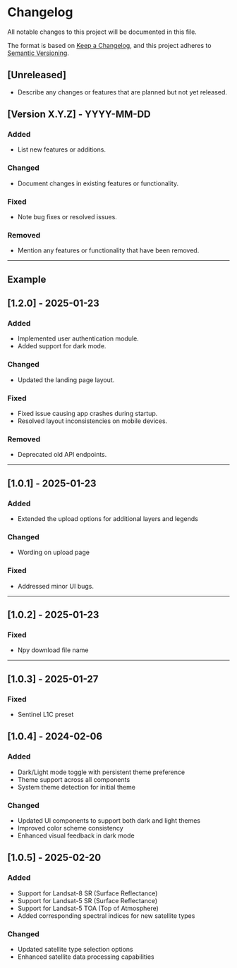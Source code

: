 # Changelog

All notable changes to this project will be documented in this file.

The format is based on [Keep a Changelog](https://keepachangelog.com/en/1.0.0/),
and this project adheres to [Semantic Versioning](https://semver.org/).

## [Unreleased]

- Describe any changes or features that are planned but not yet released.

## [Version X.Y.Z] - YYYY-MM-DD

### Added

- List new features or additions.

### Changed

- Document changes in existing features or functionality.

### Fixed

- Note bug fixes or resolved issues.

### Removed

- Mention any features or functionality that have been removed.

---

## Example

## [1.2.0] - 2025-01-23

### Added

- Implemented user authentication module.
- Added support for dark mode.

### Changed

- Updated the landing page layout.

### Fixed

- Fixed issue causing app crashes during startup.
- Resolved layout inconsistencies on mobile devices.

### Removed

- Deprecated old API endpoints.

---

## [1.0.1] - 2025-01-23

### Added

- Extended the upload options for additional layers and legends

### Changed

- Wording on upload page

### Fixed

- Addressed minor UI bugs.

---

## [1.0.2] - 2025-01-23

### Fixed

- Npy download file name

---

## [1.0.3] - 2025-01-27

### Fixed

- Sentinel L1C preset

## [1.0.4] - 2024-02-06

### Added

- Dark/Light mode toggle with persistent theme preference
- Theme support across all components
- System theme detection for initial theme

### Changed

- Updated UI components to support both dark and light themes
- Improved color scheme consistency
- Enhanced visual feedback in dark mode

## [1.0.5] - 2025-02-20

### Added

- Support for Landsat-8 SR (Surface Reflectance)
- Support for Landsat-5 SR (Surface Reflectance)
- Support for Landsat-5 TOA (Top of Atmosphere)
- Added corresponding spectral indices for new satellite types

### Changed

- Updated satellite type selection options
- Enhanced satellite data processing capabilities
